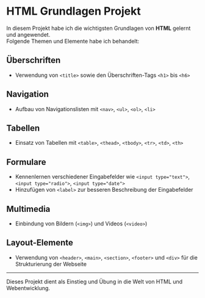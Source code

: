 # HTML Grundlagen Projekt

In diesem Projekt habe ich die wichtigsten Grundlagen von **HTML** gelernt und angewendet.  
Folgende Themen und Elemente habe ich behandelt:

## Überschriften
- Verwendung von `<title>` sowie den Überschriften-Tags `<h1>` bis `<h6>`

## Navigation
- Aufbau von Navigationslisten mit `<nav>`, `<ul>`, `<ol>`, `<li>`

## Tabellen
- Einsatz von Tabellen mit `<table>`, `<thead>`, `<tbody>`, `<tr>`, `<td>`, `<th>`

## Formulare
- Kennenlernen verschiedener Eingabefelder wie `<input type="text">`, `<input type="radio">`, `<input type="date">`
- Hinzufügen von `<label>` zur besseren Beschreibung der Eingabefelder

## Multimedia
- Einbindung von Bildern (`<img>`) und Videos (`<video>`)

## Layout-Elemente
- Verwendung von `<header>`, `<main>`, `<section>`, `<footer>` und `<div>` für die Strukturierung der Webseite

---

Dieses Projekt dient als Einstieg und Übung in die Welt von HTML und Webentwicklung.
